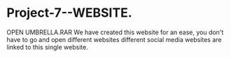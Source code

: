 # Project-7--WEBSITE.
OPEN UMBRELLA.RAR
We have created this website for an ease, you don't have to go and open different websites different social media websites are linked to this single website.
